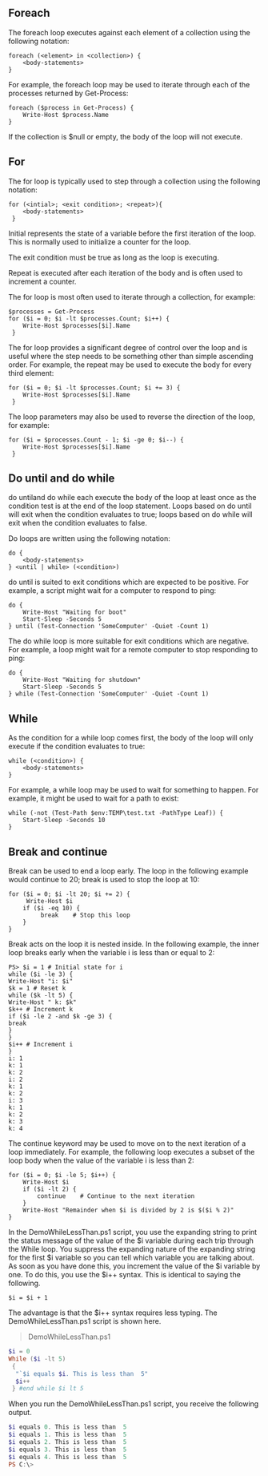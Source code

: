 ## Foreach
The foreach loop executes against each element of a collection using the following notation:
```
foreach (<element> in <collection>) { 
    <body-statements> 
} 
```
For example, the foreach loop may be used to iterate through each of the processes returned by Get-Process:
```
foreach ($process in Get-Process) { 
    Write-Host $process.Name 
}  
```
If the collection is $null or empty, the body of the loop will not execute.

## For
The for loop is typically used to step through a collection using the following notation:
```
for (<intial>; <exit condition>; <repeat>){ 
    <body-statements>
 } 
 ```
Initial represents the state of a variable before the first iteration of the loop. This is normally used to initialize a counter for the loop.

The exit condition must be true as long as the loop is executing.

Repeat is executed after each iteration of the body and is often used to increment a counter.

The for loop is most often used to iterate through a collection, for example:
```
$processes = Get-Process 
for ($i = 0; $i -lt $processes.Count; $i++) { 
    Write-Host $processes[$i].Name
 } 
 ```
The for loop provides a significant degree of control over the loop and is useful where the step needs to be something other than simple ascending order. For example, the repeat may be used to execute the body for every third element:
```
for ($i = 0; $i -lt $processes.Count; $i += 3) { 
    Write-Host $processes[$i].Name
 } 
 ```
The loop parameters may also be used to reverse the direction of the loop, for example:
```
for ($i = $processes.Count - 1; $i -ge 0; $i--) { 
    Write-Host $processes[$i].Name
 } 

```
## Do until and do while
do untiland do while each execute the body of the loop at least once as the condition test is at the end of the loop statement. Loops based on do until will exit when the condition evaluates to true; loops based on do while will exit when the condition evaluates to false.

Do loops are written using the following notation:
```
do { 
    <body-statements> 
} <until | while> (<condition>) 
```
do until is suited to exit conditions which are expected to be positive. For example, a script might wait for a computer to respond to ping:
```
do { 
    Write-Host "Waiting for boot" 
    Start-Sleep -Seconds 5 
} until (Test-Connection 'SomeComputer' -Quiet -Count 1) 
```
The do while loop is more suitable for exit conditions which are negative. For example, a loop might wait for a remote computer to stop responding to ping:
```
do { 
    Write-Host "Waiting for shutdown" 
    Start-Sleep -Seconds 5 
} while (Test-Connection 'SomeComputer' -Quiet -Count 1) 
```
## While
As the condition for a while loop comes first, the body of the loop will only execute if the condition evaluates to true:
```
while (<condition>) { 
    <body-statements> 
} 
```
For example, a while loop may be used to wait for something to happen. For example, it might be used to wait for a path to exist:
```
while (-not (Test-Path $env:TEMP\test.txt -PathType Leaf)) { 
    Start-Sleep -Seconds 10 
} 
```
## Break and continue
Break can be used to end a loop early. The loop in the following example would continue to 20; break is used to stop the loop at 10:
```
for ($i = 0; $i -lt 20; $i += 2) {
     Write-Host $i 
    if ($i -eq 10) {
         break    # Stop this loop 
    } 
} 
```
Break acts on the loop it is nested inside. In the following example, the inner loop breaks early when the variable i is less than or equal to 2:
```
PS> $i = 1 # Initial state for i
while ($i -le 3) {
Write-Host "i: $i"
$k = 1 # Reset k
while ($k -lt 5) {
Write-Host " k: $k"
$k++ # Increment k
if ($i -le 2 -and $k -ge 3) {
break
}
}
$i++ # Increment i
}
i: 1
k: 1
k: 2
i: 2
k: 1
k: 2
i: 3
k: 1
k: 2
k: 3
k: 4
```
The continue keyword may be used to move on to the next iteration of a loop immediately. For example, the following loop executes a subset of the loop body when the value of the variable i is less than 2:
```
for ($i = 0; $i -le 5; $i++) { 
    Write-Host $i 
    if ($i -lt 2) { 
        continue    # Continue to the next iteration 
    } 
    Write-Host "Remainder when $i is divided by 2 is $($i % 2)" 
} 

```

In the DemoWhileLessThan.ps1 script, you use the expanding string to print the status message of the value of the $i variable during each trip through the While loop. You suppress the expanding nature of the expanding string for the first $i variable so you can tell which variable you are talking about. As soon as you have done this, you increment the value of the $i variable by one. To do this, you use the $i++ syntax. This is identical to saying the following.
```
$i = $i + 1
```
The advantage is that the $i++ syntax requires less typing. The DemoWhileLessThan.ps1 script is shown here.

> DemoWhileLessThan.ps1

```powershell
$i = 0
While ($i -lt 5)
 {
  "`$i equals $i. This is less than  5"
  $i++
 } #end while $i lt 5
 ```
 When you run the DemoWhileLessThan.ps1 script, you receive the following output.
 
 ```powershell
 $i equals 0. This is less than  5
$i equals 1. This is less than  5
$i equals 2. This is less than  5
$i equals 3. This is less than  5
$i equals 4. This is less than  5
PS C:\>
```
